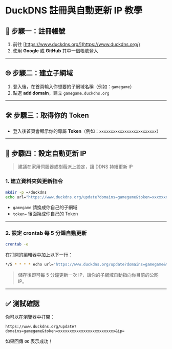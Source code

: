 # DuckDNS 註冊與自動更新 IP 教學

## 🧾 步驟一：註冊帳號

1. 前往 [https://www.duckdns.org/](https://www.duckdns.org/)
2. 使用 **Google** 或 **GitHub** 其中一個帳號登入

---

## 🌐 步驟二：建立子網域

1. 登入後，在首頁輸入你想要的子網域名稱（例如：`gamegame`）
2. 點選 **add domain**，建立 `gamegame.duckdns.org`

---

## 🛠️ 步驟三：取得你的 Token

- 登入後首頁會顯示你的專屬 **Token**（例如：`xxxxxxxxxxxxxxxxxxxxxxxxx`）

---

## 🔄 步驟四：設定自動更新 IP

> 建議在家用伺服器或樹莓派上設定，讓 DDNS 持續更新 IP

### 1. 建立資料夾與更新指令

```bash
mkdir -p ~/duckdns
echo url="https://www.duckdns.org/update?domains=gamegame&token=xxxxxxxxxxxxxxxxxxxxxxxxx&ip=" | curl -k -o ~/duckdns/duck.log -K -
```

- `gamegame` 請換成你自己的子網域
- `token=` 後面換成你自己的 Token

---

### 2. 設定 crontab 每 5 分鐘自動更新

```bash
crontab -e
```

在打開的編輯器中加上以下一行：

```bash
*/5 * * * * echo url="https://www.duckdns.org/update?domains=gamegame&token=xxxxxxxxxxxxxxxxxxxxxxxxx&ip=" | curl -k -o ~/duckdns/duck.log -K -
```

> 儲存後即可每 5 分鐘更新一次 IP，讓你的子網域自動指向你目前的公网 IP。

---

## ✅ 測試確認

你可以在瀏覽器中打開：

```
https://www.duckdns.org/update?domains=gamegame&token=xxxxxxxxxxxxxxxxxxxxxxxxx&ip=
```

如果回傳 `OK` 表示成功！
